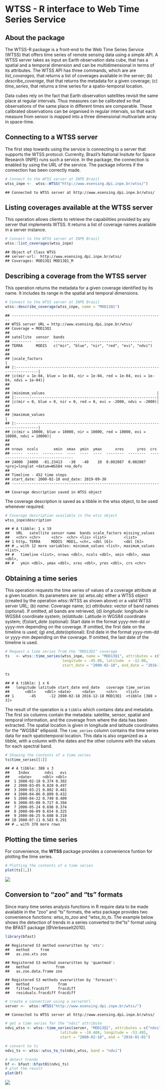 WTSS - R interface to Web Time Series Service
================

## About the package

The WTSS-R package is a front-end to the Web Time Series Service (WTSS)
that offers time series of remote sensing data using a simple API. A
WTSS server takes as input an Earth observation data cube, that has a
spatial and a temporal dimension and can be multidimensional in terms of
its attributes. The WTSS API has three commands, which are are
*list\_coverages*, that returns a list of coverages available in the
server; (b) *describe\_coverage*, that that returns the metadata for a
given coverage; (c) *time\_series*, that returns a time series for a
spatio-temporal location.

Data cubes rely on the fact that Earth observation satellites revisit
the same place at regular intervals. Thus measures can be calibrated so
that observations of the same place in different times are comparable.
These calibrated observations can be organised in regular intervals, so
that each measure from sensor is mapped into a three dimensional
multivariate array in space-time.

## Connecting to a WTSS server

The first step towards using the service is connecting to a server that
supports the WTSS protocol. Currenlty, Brazil’s National Insitute for
Space Research (INPE) runs such a service. In the package, the
connection is enabled by using the URL of the service. The package
informs if the connection has been correctly made.

``` r
# Connect to the WTSS server at INPE Brazil
wtss_inpe <-  wtss::WTSS("http://www.esensing.dpi.inpe.br/wtss/")
```

    ## Connected to WTSS server at http://www.esensing.dpi.inpe.br/wtss/

## Listing coverages available at the WTSS server

This operation allows clients to retrieve the capabilities provided by
any server that implements WTSS. It returns a list of coverage names
available in a server instance.

``` r
# Connect to the WTSS server at INPE Brazil
wtss::list_coverages(wtss_inpe)
```

    ## Object of Class WTSS
    ## server-url:  http://www.esensing.dpi.inpe.br/wtss/ 
    ## Coverages: MOD13Q1 MOD13Q1_M

## Describing a coverage from the WTSS server

This operation returns the metadata for a given coverage identified by
its name. It includes its range in the spatial and temporal dimensions.

``` r
# Connect to the WTSS server at INPE Brazil
wtss::describe_coverage(wtss_inpe, name = "MOD13Q1")
```

    ## ---------------------------------------------------------------------
    ## WTSS server URL = http://www.esensing.dpi.inpe.br/wtss/
    ## Coverage = MOD13Q1
    ## 
    ## satellite  sensor  bands                                        
    ## ---------  ------  ---------------------------------------------
    ## TERRA      MODIS   c("mir", "blue", "nir", "red", "evi", "ndvi")
    ## 
    ## 
    ## |scale_factors                                                                    |
    ## |:--------------------------------------------------------------------------------|
    ## |c(mir = 1e-04, blue = 1e-04, nir = 1e-04, red = 1e-04, evi = 1e-04, ndvi = 1e-04)|
    ## 
    ## 
    ## |minimum_values                                                   |
    ## |:----------------------------------------------------------------|
    ## |c(mir = 0, blue = 0, nir = 0, red = 0, evi = -2000, ndvi = -2000)|
    ## 
    ## 
    ## |maximum_values                                                                   |
    ## |:--------------------------------------------------------------------------------|
    ## |c(mir = 10000, blue = 10000, nir = 10000, red = 10000, evi = 10000, ndvi = 10000)|
    ## 
    ## 
    ## nrows  ncols       xmin  xmax  ymin  ymax      xres      yres  crs                                
    ## -----  -----  ---------  ----  ----  ----  --------  --------  -----------------------------------
    ## 24000  24000  -81.23413   -30   -40    10  0.002087  0.002087  +proj=longlat +datum=WGS84 +no_defs
    ## 
    ## Timeline - 452 time steps
    ## start_date: 2000-02-18 end_date: 2019-09-30
    ## -------------------------------------------------------------------

    ## Coverage description saved in WTSS object

The coverage description is saved as a tibble in the wtss object, to be
used whenever required.

``` r
# Coverage description available in the wtss object
wtss_inpe$description
```

    ## # A tibble: 1 x 19
    ##   URL   satellite sensor name  bands scale_factors missing_values
    ##   <chr> <chr>     <chr>  <chr> <lis> <list>        <list>        
    ## 1 http… TERRA     MODIS  MOD1… <chr… <dbl [6]>     <dbl [6]>     
    ## # … with 12 more variables: minimum_values <list>, maximum_values <list>,
    ## #   timeline <list>, nrows <dbl>, ncols <dbl>, xmin <dbl>, xmax <dbl>,
    ## #   ymin <dbl>, ymax <dbl>, xres <dbl>, yres <dbl>, crs <chr>

## Obtaining a time series

This operation requests the time series of values of a coverage
attribute at a given location. Its parameters are: (a) *wtss.obj*:
either a WTSS object (created by the operation wtss::WTSS as shown
above) or a valid WTSS server URL; (b) *name*: Coverage name; (c)
*attributes*: vector of band names (optional). If omitted, all bands are
retrieved; (d) *longitude*: longitude in WGS84 coordinate system;
(e)*latitude*: Latitude in WGS84 coordinate system; (f)*start\_date*
(optional): Start date in the format yyyy-mm-dd or yyyy-mm depending on
the coverage. If omitted, the first date on the timeline is used; (g)
*end\_date*(optional): End date in the format yyyy-mm-dd or yyyy-mm
depending on the coverage. If omitted, the last date of the timeline is
used.

``` r
# Request a time series from the "MOD13Q1" coverage
ts   <- wtss::time_series(wtss_inpe, name = "MOD13Q1", attributes = c("ndvi","evi"), 
                          longitude = -45.00, latitude  = -12.00,
                          start_date = "2000-02-18", end_date = "2016-12-18")

ts
```

    ## # A tibble: 1 x 6
    ##   longitude latitude start_date end_date   coverage time_series       
    ##       <dbl>    <dbl> <date>     <date>     <chr>    <list>            
    ## 1       -45      -12 2000-02-18 2016-12-18 MOD13Q1  <tibble [388 × 3]>

The result of the operation is a `tibble` which contains data and
metadata. The first six columns contain the metadata: satellite, sensor,
spatial and temporal information, and the coverage from where the data
has been extracted. The spatial location is given in longitude and
latitude coordinates for the “WGS84” ellipsoid. The `time_series` column
contains the time series data for each spatiotemporal location. This
data is also organized as a tibble, with a column with the dates and the
other columns with the values for each spectral band.

``` r
# Showing the contents of a time series
ts$time_series[[1]]
```

    ## # A tibble: 388 x 3
    ##    Index       ndvi   evi
    ##    <date>     <dbl> <dbl>
    ##  1 2000-02-18 0.374 0.302
    ##  2 2000-03-05 0.820 0.497
    ##  3 2000-03-21 0.802 0.481
    ##  4 2000-04-06 0.809 0.432
    ##  5 2000-04-22 0.749 0.409
    ##  6 2000-05-08 0.727 0.394
    ##  7 2000-05-24 0.698 0.374
    ##  8 2000-06-09 0.654 0.325
    ##  9 2000-06-25 0.608 0.310
    ## 10 2000-07-11 0.583 0.291
    ## # … with 378 more rows

## Plotting the time series

For convenience, the **WTSS** package provides a convenience funtion for
plotting the time series.

``` r
# Plotting the contents of a time series
plot(ts[1,])
```

![](README_files/figure-gfm/unnamed-chunk-7-1.png)<!-- -->

## Conversion to “zoo” and “ts” formats

Since many time series analysis functions in R require data to be made
available in the “zoo” and “ts” formats, the *wtss* package provides two
convenience functions: *wtss\_to\_zoo* and “*wtss\_to\_ts*. The example
below shows the detection of trends in a series converted to the”ts"
format using the BFAST package \[@Verbesselt2010\].

``` r
library(bfast)
```

    ## Registered S3 method overwritten by 'xts':
    ##   method     from
    ##   as.zoo.xts zoo

    ## Registered S3 method overwritten by 'quantmod':
    ##   method            from
    ##   as.zoo.data.frame zoo

    ## Registered S3 methods overwritten by 'forecast':
    ##   method             from    
    ##   fitted.fracdiff    fracdiff
    ##   residuals.fracdiff fracdiff

``` r
# create a connection using a serverUrl
server <-  wtss::WTSS("http://www.esensing.dpi.inpe.br/wtss/")
```

    ## Connected to WTSS server at http://www.esensing.dpi.inpe.br/wtss/

``` r
# get a time series for the "ndvi" attribute
ndvi_wtss <- wtss::time_series(server, "MOD13Q1", attributes = c("ndvi"), 
                         latitude = -10.408, longitude = -53.495, 
                         start = "2000-02-18", end = "2016-01-01")

# convert to ts
ndvi_ts <- wtss::wtss_to_ts(ndvi_wtss, band = "ndvi")

# detect trends
bf <- bfast::bfast01(ndvi_ts)
# plot the result
plot(bf)
```

![](README_files/figure-gfm/unnamed-chunk-8-1.png)<!-- -->
